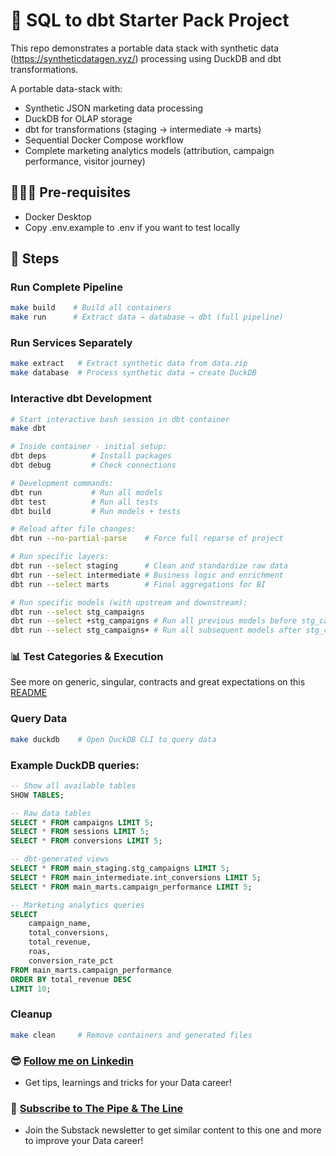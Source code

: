 # 🚀 SQL to dbt Starter Pack Project

This repo demonstrates a portable data stack with synthetic data (https://syntheticdatagen.xyz/) processing using DuckDB and dbt transformations.

A portable data-stack with:
- Synthetic JSON marketing data processing
- DuckDB for OLAP storage  
- dbt for transformations (staging → intermediate → marts)
- Sequential Docker Compose workflow
- Complete marketing analytics models (attribution, campaign performance, visitor journey)

## 🙋🏻‍♂️ Pre-requisites
- Docker Desktop
- Copy .env.example to .env if you want to test locally

## 📝 Steps

### Run Complete Pipeline
```sh
make build    # Build all containers
make run      # Extract data → database → dbt (full pipeline)
```

### Run Services Separately
```sh
make extract   # Extract synthetic data from data.zip
make database  # Process synthetic data → create DuckDB
```

### Interactive dbt Development
```sh
# Start interactive bash session in dbt container
make dbt

# Inside container - initial setup:
dbt deps          # Install packages
dbt debug         # Check connections

# Development commands:
dbt run           # Run all models
dbt test          # Run all tests
dbt build         # Run models + tests

# Reload after file changes:
dbt run --no-partial-parse    # Force full reparse of project

# Run specific layers:
dbt run --select staging      # Clean and standardize raw data
dbt run --select intermediate # Business logic and enrichment
dbt run --select marts        # Final aggregations for BI

# Run specific models (with upstream and downstream):
dbt run --select stg_campaigns
dbt run --select +stg_campaigns # Run all previous models before stg_campaigns
dbt run --select stg_campaigns+ # Run all subsequent models after stg_campaigns

```

### 📊 Test Categories & Execution

See more on generic, singular, contracts and great expectations on this [README](dbt/tests/README.md)

### Query Data
```sh
make duckdb    # Open DuckDB CLI to query data
```

### Example DuckDB queries:
```sql
-- Show all available tables
SHOW TABLES; 

-- Raw data tables
SELECT * FROM campaigns LIMIT 5;
SELECT * FROM sessions LIMIT 5;
SELECT * FROM conversions LIMIT 5;

-- dbt-generated views
SELECT * FROM main_staging.stg_campaigns LIMIT 5;
SELECT * FROM main_intermediate.int_conversions LIMIT 5;
SELECT * FROM main_marts.campaign_performance LIMIT 5;

-- Marketing analytics queries
SELECT 
    campaign_name,
    total_conversions,
    total_revenue,
    roas,
    conversion_rate_pct
FROM main_marts.campaign_performance 
ORDER BY total_revenue DESC 
LIMIT 10;
```

### Cleanup
```sh
make clean     # Remove containers and generated files
```

### 😎 [Follow me on Linkedin](https://www.linkedin.com/in/alejandro-aboy/)
- Get tips, learnings and tricks for your Data career!

### 📩 [Subscribe to The Pipe & The Line](https://thepipeandtheline.substack.com/?utm_source=github&utm_medium=referral)
- Join the Substack newsletter to get similar content to this one and more to improve your Data career!
